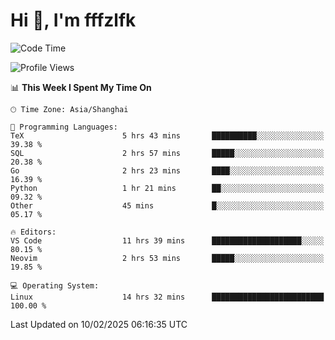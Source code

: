 # Hi 👋, I'm fffzlfk

<!--START_SECTION:waka-->
![Code Time](http://img.shields.io/badge/Code%20Time-1%2C223%20hrs%2059%20mins-blue)

![Profile Views](http://img.shields.io/badge/Profile%20Views-0-blue)

📊 **This Week I Spent My Time On** 

```text
🕑︎ Time Zone: Asia/Shanghai

💬 Programming Languages: 
TeX                      5 hrs 43 mins       ██████████░░░░░░░░░░░░░░░   39.38 % 
SQL                      2 hrs 57 mins       █████░░░░░░░░░░░░░░░░░░░░   20.38 % 
Go                       2 hrs 23 mins       ████░░░░░░░░░░░░░░░░░░░░░   16.39 % 
Python                   1 hr 21 mins        ██░░░░░░░░░░░░░░░░░░░░░░░   09.32 % 
Other                    45 mins             █░░░░░░░░░░░░░░░░░░░░░░░░   05.17 % 

🔥 Editors: 
VS Code                  11 hrs 39 mins      ████████████████████░░░░░   80.15 % 
Neovim                   2 hrs 53 mins       █████░░░░░░░░░░░░░░░░░░░░   19.85 % 

💻 Operating System: 
Linux                    14 hrs 32 mins      █████████████████████████   100.00 % 
```


 Last Updated on 10/02/2025 06:16:35 UTC
<!--END_SECTION:waka-->

